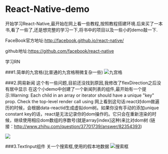 # React-Native-demo

开始学习React-Native,最开始在网上看一些教程,按照教程搭建环境.后来买了一本书,看了一些了,还是想完整的学习一下,将书中的项目以及一些小的demo敲一下.

FaceBook官方地址:http://facebook.github.io/react-native/

github地址:https://github.com/facebook/react-native

学习RN

###1.简单的九宫格(比普通的九宫格稍微复杂一些)
![九宫格](https://box.worktile.com/view/71758690a2c648efb1da73dea5b24171?pid=39f1a5e31a40410cbd72fafeae831bf6&token=5f46b8d2b9604b0a93e32ceeda3d8a75&dt=)



###2.网易新闻
这个有一些问题,目前还没找到原因,我修改了flexDirection之后没有居中显示
在这个小demo中创建了一个新闻列表的组件,最开始有一个提示:Warning: Each child in an array or iterator should have a unique "key" prop. Check the top-level render call using
网上看到这句话:react对dom做遍历的时候，会根据data-reactid生成虚拟dom树。如果你没有手动的添加unique constant key的话，react是无法记录你的dom操作的。它只会在重新渲染的时候，继续使用相应dom数组的序数号(就是array[index]这种)来比对dom树
(链接：http://www.zhihu.com/question/37701739/answer/82354393)


![](https://box.worktile.com/view/ecced1823fef469b9005ff6306cfeac7?pid=39f1a5e31a40410cbd72fafeae831bf6&token=5f46b8d2b9604b0a93e32ceeda3d8a75&dt=)



###3.TextInput组件
关一个搜索框,使用的假本地数据
![搜索框](https://box.worktile.com/view/9dce0c6d741b4ecfa1f775fd05fc45b6?pid=39f1a5e31a40410cbd72fafeae831bf6&token=8527f2406f0e47c09271626246d7d9aa&dt=)
